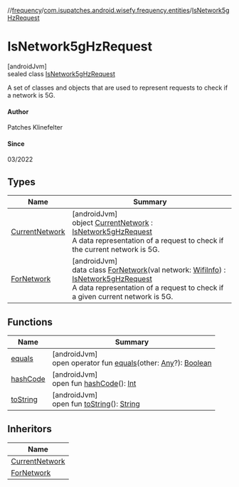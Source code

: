 //[frequency](../../../index.md)/[com.isupatches.android.wisefy.frequency.entities](../index.md)/[IsNetwork5gHzRequest](index.md)

# IsNetwork5gHzRequest

[androidJvm]\
sealed class [IsNetwork5gHzRequest](index.md)

A set of classes and objects that are used to represent requests to check if a network is 5G.

#### Author

Patches Klinefelter

#### Since

03/2022

## Types

| Name | Summary |
|---|---|
| [CurrentNetwork](-current-network/index.md) | [androidJvm]<br>object [CurrentNetwork](-current-network/index.md) : [IsNetwork5gHzRequest](index.md)<br>A data representation of a request to check if the current network is 5G. |
| [ForNetwork](-for-network/index.md) | [androidJvm]<br>data class [ForNetwork](-for-network/index.md)(val network: [WifiInfo](https://developer.android.com/reference/kotlin/android/net/wifi/WifiInfo.html)) : [IsNetwork5gHzRequest](index.md)<br>A data representation of a request to check if a given current network is 5G. |

## Functions

| Name | Summary |
|---|---|
| [equals](../-is-network5g-hz-result/-false/index.md#585090901%2FFunctions%2F-831600846) | [androidJvm]<br>open operator fun [equals](../-is-network5g-hz-result/-false/index.md#585090901%2FFunctions%2F-831600846)(other: [Any](https://kotlinlang.org/api/latest/jvm/stdlib/kotlin/-any/index.html)?): [Boolean](https://kotlinlang.org/api/latest/jvm/stdlib/kotlin/-boolean/index.html) |
| [hashCode](../-is-network5g-hz-result/-false/index.md#1794629105%2FFunctions%2F-831600846) | [androidJvm]<br>open fun [hashCode](../-is-network5g-hz-result/-false/index.md#1794629105%2FFunctions%2F-831600846)(): [Int](https://kotlinlang.org/api/latest/jvm/stdlib/kotlin/-int/index.html) |
| [toString](../-is-network5g-hz-result/-false/index.md#1616463040%2FFunctions%2F-831600846) | [androidJvm]<br>open fun [toString](../-is-network5g-hz-result/-false/index.md#1616463040%2FFunctions%2F-831600846)(): [String](https://kotlinlang.org/api/latest/jvm/stdlib/kotlin/-string/index.html) |

## Inheritors

| Name |
|---|
| [CurrentNetwork](-current-network/index.md) |
| [ForNetwork](-for-network/index.md) |
